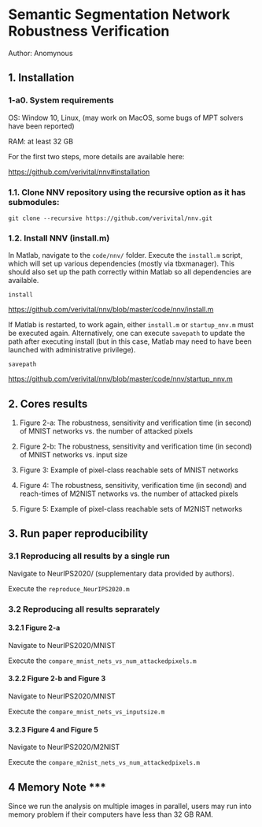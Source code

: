 # Semantic Segmentation Network Robustness Verification

Author: Anomynous

## 1. Installation

### 1-a0. System requirements

OS: Window 10, Linux, (may work on MacOS, some bugs of MPT solvers have been reported)

RAM: at least 32 GB 

For the first two steps, more details are available here:

https://github.com/verivital/nnv#installation

### 1.1. Clone NNV repository using the recursive option as it has submodules:

`git clone --recursive https://github.com/verivital/nnv.git`

### 1.2. Install NNV (install.m)
In Matlab, navigate to the `code/nnv/` folder. Execute the `install.m` script, which will set up various dependencies (mostly via tbxmanager). This should also set up the path correctly within Matlab so all dependencies are available.

`install`

https://github.com/verivital/nnv/blob/master/code/nnv/install.m

If Matlab is restarted, to work again, either `install.m` or `startup_nnv.m` must be executed again. Alternatively, one can execute `savepath` to update the path after executing install (but in this case, Matlab may need to have been launched with administrative privilege).

`savepath`

https://github.com/verivital/nnv/blob/master/code/nnv/startup_nnv.m

## 2. Cores results

1) Figure 2-a: The robustness, sensitivity and verification time (in second) of MNIST networks vs. the number of attacked pixels

2) Figure 2-b: The robustness, sensitivity and verification time (in second) of MNIST networks vs. input size

3) Figure 3: Example of pixel-class reachable sets of MNIST networks

4) Figure 4: The robustness, sensitivity, verification time (in second) and reach-times of M2NIST networks vs. the number of attacked pixels

5) Figure 5: Example of pixel-class reachable sets of M2NIST networks


## 3. Run paper reproducibility

### 3.1 Reproducing all results by a single run

Navigate to NeurIPS2020/ (supplementary data provided by authors).

Execute the `reproduce_NeurIPS2020.m` 

### 3.2 Reproducing all results seprarately

#### 3.2.1 Figure 2-a

Navigate to NeurIPS2020/MNIST

Execute the `compare_mnist_nets_vs_num_attackedpixels.m`

#### 3.2.2 Figure 2-b and Figure 3

Navigate to NeurIPS2020/MNIST

Execute the `compare_mnist_nets_vs_inputsize.m`

#### 3.2.3 Figure 4 and Figure 5

Navigate to NeurIPS2020/M2NIST

Execute the `compare_m2nist_nets_vs_num_attackedpixels.m`


## 4 Memory Note ***

Since we run the analysis on multiple images in parallel, users may run into memory problem if their computers have less than 32 GB RAM. 





